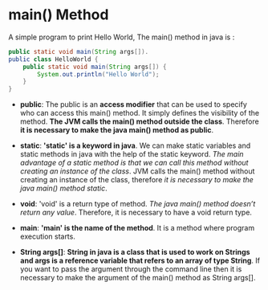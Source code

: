 # main() Method

A simple program to print Hello World, The main() method in java is :

```Java
public static void main(String args[]).
public class HelloWorld {
    public static void main(String args[]) {
        System.out.println("Hello World");
    }
}
```
 

* **public**: The public is an **access modifier** that can be used to specify who can access this main() method. It simply defines the visibility of the method. **The JVM calls the main() method outside the class**. Therefore **it is necessary to make the java main() method as public**.
 
* **static**: **'static' is a keyword in java**. We can make static variables and static methods in java with the help of the static keyword. *The main advantage of a static method is that we can call this method without creating an instance of the class*. JVM calls the main() method without creating an instance of the class, therefore *it is necessary to make the java main() method static*.
 
* **void**: 'void' is a return type of method. *The java main() method doesn’t return any value*. Therefore, it is necessary to have a void return type.
 
* **main**: **'main' is the name of the method**. It is a method where program execution starts.
 
* **String args[]**: **String in java is a class that is used to work on Strings and args is a reference variable that refers to an array of type String**. If you want to pass the argument through the command line then it is necessary to make the argument of the main() method as String args[].
